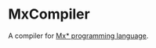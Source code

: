 # MxCompiler
A compiler for [Mx* programming language](https://github.com/ACMClassCourses/Compiler-Design-Implementation).
